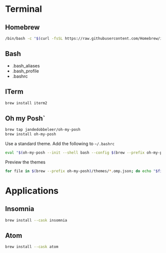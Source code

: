 # Terminal

## Homebrew

```bash
/bin/bash -c "$(curl -fsSL https://raw.githubusercontent.com/Homebrew/install/HEAD/install.sh)“
```

## Bash

- .bash_aliases
- .bash_profile
- .bashrc

## ITerm

```bash
brew install iterm2
```

## Oh my Posh`

```bash
brew tap jandedobbeleer/oh-my-posh
brew install oh-my-posh
```

Use a standard theme. Add the following to `~/.bashrc `

```bash
eval "$(oh-my-posh --init --shell bash --config $(brew --prefix oh-my-posh)/themes/jandedobbeleer.omp.json)"
```

Preview the themes

```bash
for file in $(brew --prefix oh-my-posh)/themes/*.omp.json; do echo "$file\n"; oh-my-posh --config $file --shell universal; echo "\n"; done;
```

# Applications

## Insomnia

```bash
brew install --cask insomnia
```

## Atom

```bash
brew install --cask atom
```
